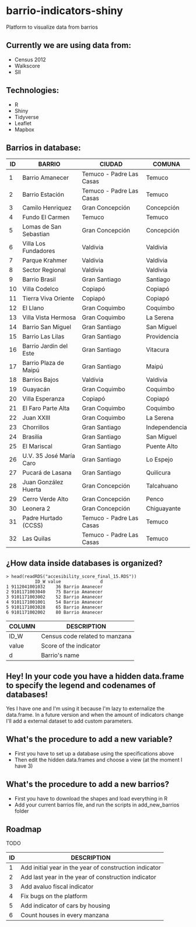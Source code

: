 # barrio-indicators-shiny

Platform to visualize data from barrios

## Currently we are using data from:

- Census 2012
- Walkscore
- SII

## Technologies:

- R
- Shiny
- Tidyverse
- Leaflet
- Mapbox

## Barrios in database:

| ID                         | BARRIO                                        | CIUDAD                      | COMUNA        |
|----------------------------|-----------------------------------------------|-----------------------------|---------------|
| 1                          | Barrio Amanecer                               | Temuco - Padre Las Casas    | Temuco        |
| 2                          | Barrio Estación                               | Temuco - Padre Las Casas    | Temuco        |
| 3                          | Camilo Henriquez                              | Gran Concepción             | Concepción    |
| 4                          | Fundo El Carmen                               | Temuco                      | Temuco        |
| 5                          | Lomas de San Sebastian                        | Gran Concepción             | Concepción    |
| 6                          | Villa Los Fundadores                          | Valdivia                    | Valdivia      |
| 7                          | Parque Krahmer                                | Valdivia                    | Valdivia      |
| 8                          | Sector Regional                               | Valdivia                    | Valdivia      |
| 9                          | Barrio Brasil                                 | Gran Santiago               | Santiago      |
| 10                         | Villa Codelco                                 | Copiapó                     | Copiapó       |
| 11                         | Tierra Viva Oriente                           | Copiapó                     | Copiapó       |
| 12                         | El Llano                                      | Gran Coquimbo               | Coquimbo      |
| 13                         | Villa Vista Hermosa                           | Gran Coquimbo               | La Serena     |
| 14                         | Barrio San Miguel                             | Gran Santiago               | San Miguel    |
| 15                         | Barrio Las Lilas                              | Gran Santiago               | Providencia   |
| 16                         | Barrio Jardin del Este                        | Gran Santiago               | Vitacura      |
| 17                         | Barrio Plaza de Maipú                         | Gran Santiago               | Maipú         |
| 18                         | Barrios Bajos                                 | Valdivia                    | Valdivia      |
| 19                         | Guayacán                                      | Gran Coquimbo               | Coquimbo      |
| 20                         | Villa Esperanza                               | Copiapó                     | Copiapó       |
| 21                         | El Faro Parte Alta                            | Gran Coquimbo               | Coquimbo      |
| 22                         | Juan XXIII                                    | Gran Coquimbo               | La Serena     |
| 23                         | Chorrillos                                    | Gran Santiago               | Independencia |
| 24                         | Brasilia                                      | Gran Santiago               | San Miguel    |
| 25                         | El Mariscal                                   | Gran Santiago               | Puente Alto   |
| 26                         | U.V. 35 José María Caro                       | Gran Santiago               | Lo Espejo     |
| 27                         | Pucará de Lasana                              | Gran Santiago               | Quilicura     |
| 28                         | Juan González Huerta                          | Gran Concepción             | Talcahuano    |
| 29                         | Cerro Verde Alto                              | Gran Concepción             | Penco         |
| 30                         | Leonera 2                                     | Gran Concepción             | Chiguayante   |
| 31                         | Padre Hurtado (CCSS)                          | Temuco - Padre Las Casas    | Temuco        |
| 32                         | Las Quilas                                    | Temuco - Padre Las Casas    | Temuco        |

## ¿How data inside databases is organized?

```
> head(readRDS("accesibility_score_final_15.RDS"))
           ID_W value               d
1 9112041001032    36 Barrio Amanecer
2 9101171003040    75 Barrio Amanecer
3 9101171003002    52 Barrio Amanecer
4 9101171001001    54 Barrio Amanecer
5 9101171003028    65 Barrio Amanecer
6 9101171002002    80 Barrio Amanecer

```

| COLUMN | DESCRIPTION                    |
|--------|--------------------------------|
| ID_W   | Census code related to manzana |
| value  | Score of the indicator         |
| d      | Barrio's name                  |

## Hey! In your code you have a hidden data.frame to specify the legend and codenames of databases!

Yes I have one and I'm using it because I'm lazy to externalize the data.frame. In a future version and when the amount of indicators change I'll add a external dataset to add custom parameters.

## What's the procedure to add a new variable?

- First you have to set up a database using the specifications above
- Then edit the hidden data.frames and choose a view (at the moment I have 3)

## What's the procedure to add a new barrios?

- First you have to download the shapes and load everything in R
- Add your current barrios file, and run the scripts in add_new_barrios folder

## Roadmap

TODO

| ID | DESCRIPTION                                             |
|----|---------------------------------------------------------|
| 1  | Add initial year in the year of construction indicator  |
| 2  | Add last year in the year of construction indicator     |
| 3  | Add avaluo fiscal indicator                             |
| 4  | Fix bugs on the platform                                |
| 5  | Add indicator of cars by housing                        |
| 6  | Count houses in every manzana                           |


